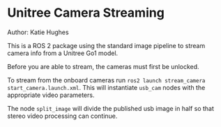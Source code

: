 # Unitree Camera Streaming
Author: Katie Hughes

This is a ROS 2 package using the standard image pipeline to stream camera info from a Unitree Go1 model. 

Before you are able to stream, the cameras must first be unlocked.

To stream from the onboard cameras run 
`ros2 launch stream_camera start_camera.launch.xml`. This will instantiate `usb_cam` nodes with the appropriate video parameters.

The node `split_image` will divide the published usb image in half so that stereo video processing can continue.